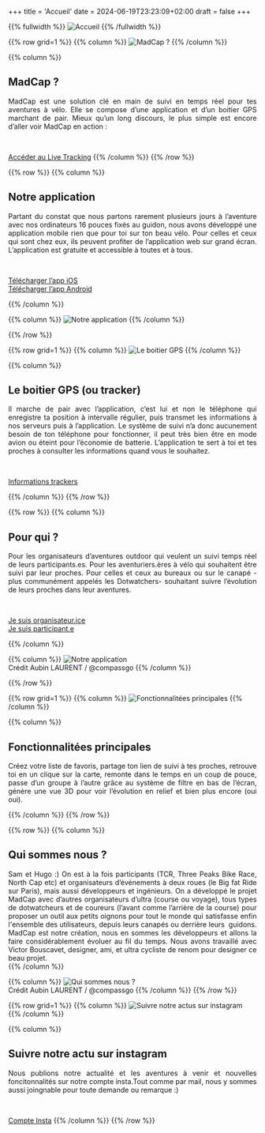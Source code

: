 +++
title = 'Accueil'
date = 2024-06-19T23:23:09+02:00
draft = false
+++




<!-- Image haute accueil  -->

{{% fullwidth %}}
![Accueil](/accueil/im-acc-000.png)
{{% /fullwidth %}}






<!-- ######  ligne MadCap  ###### ? -->

{{% row grid=1  %}} <!-- ligne avec grille en fond -->
{{% column %}}
![MadCap ?](/accueil/im-acc-001.png)
{{% /column %}}

{{% column %}}
## <div style="text-align: left"> MadCap ? </div>

<div style="text-align: justify"> MadCap est une solution clé en main de suivi en temps réel pour tes aventures à vélo. Elle se compose d’une application et d’un boitier GPS marchant de pair.
Mieux qu’un long discours, le plus simple est encore d’aller voir MadCap en action : </div>

&nbsp;

[Accéder au Live Tracking](https://app.madcap.cc)
{{% /column %}}
{{% /row %}}






<!-- ######  ligne Notre application  ###### ? -->

{{% row  %}} <!-- ligne sans grille en fond -->
{{% column %}}
## <div style="text-align: left"> Notre application </div>

<div style="text-align: justify"> Partant du constat que nous partons rarement plusieurs jours à l’aventure avec nos ordinateurs 16 pouces fixés au guidon, nous avons développé une application mobile rien que pour toi sur ton beau vélo. Pour celles et ceux qui sont chez eux, ils peuvent profiter de l’application web sur grand écran.
L’application est gratuite et accessible à toutes et à tous. </div>

&nbsp;

[Télécharger l’app iOS](https://apps.apple.com/fr/app/madcap-cc/id6478298631)  
[Télécharger l’app Android](https://play.google.com/store/apps/details?id=cc.madcap&hl=fr)


{{% /column %}}

{{% column %}}
![Notre application](/accueil/im-acc-002.JPG)
{{% /column %}}

{{% /row %}}





<!-- ######  Ligne Le boitier GPS (ou tracker)  ###### ? -->

{{% row grid=1  %}} <!-- ligne avec grille en fond -->
{{% column %}}
![Le boitier GPS](/accueil/im-acc-003.JPG)
{{% /column %}}

{{% column %}}
## <div style="text-align: left"> Le boitier GPS (ou tracker) </div>

<div style="text-align: justify"> Il marche de pair avec l’application, c’est lui et non le téléphone qui enregistre ta position à intervalle régulier, puis transmet les informations à nos serveurs puis à l’application.
Le système de suivi n’a donc aucunement besoin de ton téléphone pour fonctionner, il peut très bien être en mode avion ou éteint pour l’économie de batterie. L’application te sert à toi et tes proches à consulter les informations quand vous le souhaitez. </div>

&nbsp;

<a href="/accueil/Infos boîtier GPS MadCap.pdf"> Informations trackers </a> <!-- Téléchargement PDF -->

{{% /column %}}
{{% /row %}}






<!-- ######  ligne Pour qui ? noGRILL  ###### ? -->

{{% row  %}} <!-- ligne sans grille en fond -->
{{% column %}}
## <div style="text-align: left"> Pour qui ? </div>

<div style="text-align: justify"> Pour les organisateurs d’aventures outdoor qui veulent un suivi temps réel de leurs participants.es. Pour les aventuriers.ères à vélo qui souhaitent être suivi par leur proches. Pour celles et ceux au bureaux ou sur le canapé -plus communément appelés les Dotwatchers- souhaitant suivre l’évolution de leurs proches dans leur aventures. </div>

&nbsp;

[Je suis organisateur.ice](https://madcap.cc/orga/)  
<a href="/accueil/Je suis participant.pdf"> Je suis participant.e  </a>  <!-- Mettre lien ou pdf -->

{{% /column %}}

{{% column %}}
![Notre application](/accueil/im-acc-004.JPG)  
Crédit Aubin LAURENT / @compassgo
{{% /column %}}

{{% /row %}}






<!-- ######  Fonctionnalitées principales GRILLE ###### ? -->

{{% row grid=1  %}} <!-- ligne avec grille en fond -->
{{% column %}}
![Fonctionnalitées principales](/accueil/im-acc-005.png)
{{% /column %}}

{{% column %}}
## <div style="text-align: left"> Fonctionnalitées principales </div>

<div style="text-align: justify"> Créez votre liste de favoris, partage ton lien de suivi à tes proches, retrouve toi en un clique sur la carte, remonte dans le temps en un coup de pouce, passe d’un groupe à l’autre grâce au système de filtre en bas de l’écran, génère une vue 3D pour voir l’évolution en relief et bien plus encore (oui oui). </div>

{{% /column %}}
{{% /row %}}







<!-- ######  ligne Qui sommes nous ? noGRILL  ###### ? -->

{{% row  %}} <!-- ligne sans grille en fond -->
{{% column %}}
## <div style="text-align: left"> Qui sommes nous ? </div>

<div style="text-align: justify"> Sam et Hugo :) On est à la fois participants (TCR, Three Peaks Bike Race, North Cap etc) et organisateurs d’événements à deux roues (le Big fat Ride sur Paris), mais aussi développeurs et ingénieurs. On a développé le projet MadCap avec d’autres organisateurs d’ultra (course ou voyage), tous types de dotwatcheurs et de coureurs (l’avant comme l’arrière de la course) pour proposer un outil aux petits oignons pour tout le monde qui satisfasse enfin l'ensemble des utilisateurs, depuis leurs canapés ou derrière leurs  guidons. MadCap est notre création, nous en sommes les développeurs et allons la faire considérablement évoluer au fil du temps. Nous avons travaillé avec Victor Bouscavet, designer, ami, et ultra cycliste de renom pour designer ce beau projet. </div>
{{% /column %}}

{{% column %}}
![Qui sommes nous ?](/accueil/im-acc-006.jpg)  
Crédit Aubin LAURENT / @compassgo
{{% /column %}}
{{% /row %}}

















<!-- ######  Suivre notre actu sur instagram GRILLE  ###### ? -->

{{% row grid=1  %}} <!-- ligne avec grille en fond -->
{{% column %}}
![Suivre notre actus sur instagram](/accueil/im-acc-007.jpeg)
{{% /column %}}

{{% column %}}
## <div style="text-align: left"> Suivre notre actu sur instagram  </div>

<div style="text-align: justify"> Nous publions notre actualité et les aventures à venir et nouvelles foncitonnalités sur notre compte insta.Tout comme par mail, nous y sommes aussi joingnable pour toute demande ou remarque :) </div>

&nbsp;

[Compte Insta](https://www.instagram.com/madcap.cc/)
{{% /column %}}
{{% /row %}}


